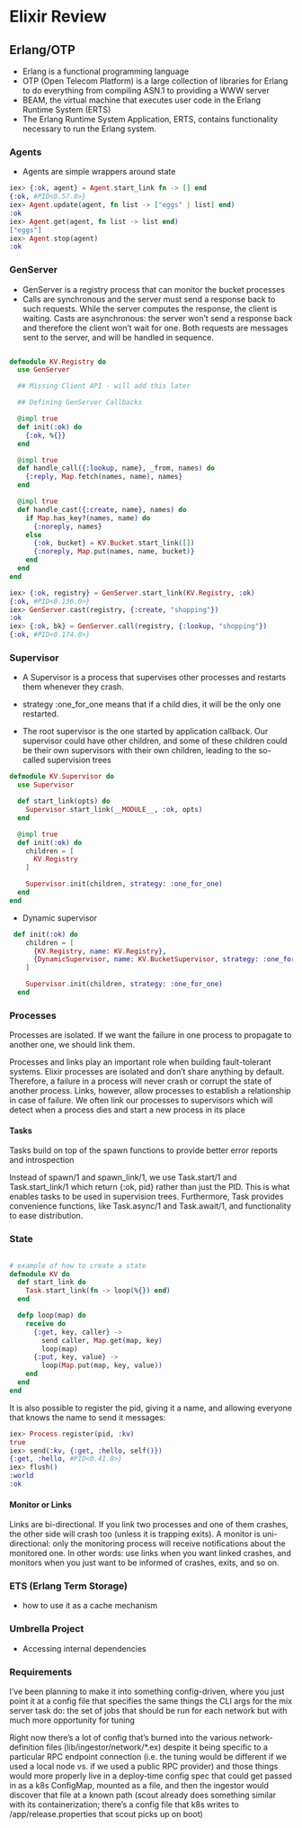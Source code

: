 # Elixir Review

## Erlang/OTP
* Erlang is a functional programming language
* OTP (Open Telecom Platform) is a large collection of libraries for Erlang to do everything from compiling ASN.1 to providing a WWW server
* BEAM, the virtual machine that executes user code in the Erlang Runtime System (ERTS)
* The Erlang Runtime System Application, ERTS, contains functionality necessary to run the Erlang system.

### Agents
* Agents are simple wrappers around state

```elixir
iex> {:ok, agent} = Agent.start_link fn -> [] end
{:ok, #PID<0.57.0>}
iex> Agent.update(agent, fn list -> ["eggs" | list] end)
:ok
iex> Agent.get(agent, fn list -> list end)
["eggs"]
iex> Agent.stop(agent)
:ok
```

### GenServer
* GenServer is a registry process that can monitor the bucket processes 
* Calls are synchronous and the server must send a response back to such requests. While the server computes the response, the client is waiting. Casts are asynchronous: the server won’t send a response back and therefore the client won’t wait for one. Both requests are messages sent to the server, and will be handled in sequence. 

```elixir

defmodule KV.Registry do
  use GenServer

  ## Missing Client API - will add this later

  ## Defining GenServer Callbacks

  @impl true
  def init(:ok) do
    {:ok, %{}}
  end

  @impl true
  def handle_call({:lookup, name}, _from, names) do
    {:reply, Map.fetch(names, name), names}
  end

  @impl true
  def handle_cast({:create, name}, names) do
    if Map.has_key?(names, name) do
      {:noreply, names}
    else
      {:ok, bucket} = KV.Bucket.start_link([])
      {:noreply, Map.put(names, name, bucket)}
    end
  end
end
```

```elixir
iex> {:ok, registry} = GenServer.start_link(KV.Registry, :ok)
{:ok, #PID<0.136.0>}
iex> GenServer.cast(registry, {:create, "shopping"})
:ok
iex> {:ok, bk} = GenServer.call(registry, {:lookup, "shopping"})
{:ok, #PID<0.174.0>}
```

### Supervisor

*  A Supervisor is a process that supervises other processes and restarts them whenever they crash.
* strategy :one_for_one means that if a child dies, it will be the only one restarted. 

* The root supervisor is the one started by application callback.  Our supervisor could have other children, and some of these children could be their own supervisors with their own children, leading to the so-called supervision trees

```elixir
defmodule KV.Supervisor do
  use Supervisor

  def start_link(opts) do
    Supervisor.start_link(__MODULE__, :ok, opts)
  end

  @impl true
  def init(:ok) do
    children = [
      KV.Registry
    ]

    Supervisor.init(children, strategy: :one_for_one)
  end
end
```

* Dynamic supervisor

```elixir
 def init(:ok) do
    children = [
      {KV.Registry, name: KV.Registry},
      {DynamicSupervisor, name: KV.BucketSupervisor, strategy: :one_for_one}
    ]

    Supervisor.init(children, strategy: :one_for_one)
  end
```

### Processes

Processes are isolated.
If we want the failure in one process 
to propagate to another one, 
we should link them.

Processes and links play an important role 
when building fault-tolerant systems. 
Elixir processes are isolated and don’t share 
anything by default. Therefore, a failure in a 
process will never crash or corrupt the state of another process. Links, however, allow processes to establish a relationship in case of failure. We often link our processes to supervisors which will detect when a process dies and start a new process in its place

#### Tasks

Tasks build on top of the spawn functions 
to provide better error reports and introspection

Instead of spawn/1 and spawn_link/1, we use 
Task.start/1 and Task.start_link/1 
which return {:ok, pid} rather than 
just the PID. This is what enables tasks 
to be used in supervision trees. 
Furthermore, Task provides convenience 
functions, like Task.async/1 and Task.await/1,
and functionality to ease distribution.


### State

```elixir

# example of how to create a state
defmodule KV do
  def start_link do
    Task.start_link(fn -> loop(%{}) end)
  end

  defp loop(map) do
    receive do
      {:get, key, caller} ->
        send caller, Map.get(map, key)
        loop(map)
      {:put, key, value} ->
        loop(Map.put(map, key, value))
    end
  end
end
```

It is also possible to register the pid, 
giving it a name, and allowing everyone 
that knows the name to send it messages:

```elixir
iex> Process.register(pid, :kv)
true
iex> send(:kv, {:get, :hello, self()})
{:get, :hello, #PID<0.41.0>}
iex> flush()
:world
:ok
```

#### Monitor or Links

Links are bi-directional. If you link two processes 
and one of them crashes, the other side will 
crash too (unless it is trapping exits). 
A monitor is uni-directional: only the 
monitoring process will receive notifications 
about the monitored one. In other words: use links 
when you want linked crashes, and monitors when 
you just want to be informed of crashes, exits, and so on.

### ETS (Erlang Term Storage)
* how to use it as a cache mechanism


### Umbrella Project
* Accessing internal dependencies


### Requirements

I’ve been planning to make it into something config-driven, where you just point it at a config file that specifies the same things the CLI args for the mix server task do: the set of jobs that should be run for each network but with much more opportunity for tuning

Right now there’s a lot of config that’s burned into the various network-definition files (lib/ingestor/network/*.ex) despite it being specific to a particular RPC endpoint connection (i.e. the tuning would be different if we used a local node vs. if we used a public RPC provider) and those things would more properly live in a deploy-time config spec
that could get passed in as a k8s ConfigMap, mounted as a file, and then the ingestor would discover that file at a known path (scout already does something similar with its containerization; there’s a config file that k8s writes to /app/release.properties that scout picks up on boot)
